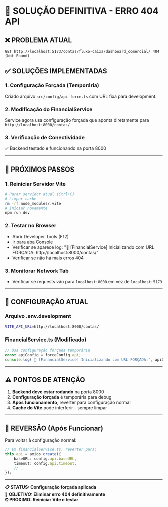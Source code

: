 # 🔧 SOLUÇÃO DEFINITIVA - ERRO 404 API

## ❌ **PROBLEMA ATUAL**
```
GET http://localhost:5173/contas/fluxo-caixa/dashboard_comercial/ 404 (Not Found)
```

## ✅ **SOLUÇÕES IMPLEMENTADAS**

### **1. Configuração Forçada (Temporária)**
Criado arquivo `src/config/api-force.ts` com URL fixa para development.

### **2. Modificação do FinancialService**
Service agora usa configuração forçada que aponta diretamente para `http://localhost:8000/contas/`

### **3. Verificação de Conectividade**
✅ Backend testado e funcionando na porta 8000

---

## 🚀 **PRÓXIMOS PASSOS**

### **1. Reiniciar Servidor Vite**
```bash
# Parar servidor atual (Ctrl+C)
# Limpar cache
rm -rf node_modules/.vite
# Iniciar novamente
npm run dev
```

### **2. Testar no Browser**
- Abrir Developer Tools (F12)
- Ir para aba Console
- Verificar se aparece log: "🔧 [FinancialService] Inicializando com URL FORÇADA: http://localhost:8000/contas/"
- Verificar se não há mais erros 404

### **3. Monitorar Network Tab**
- Verificar se requests vão para `localhost:8000` em vez de `localhost:5173`

---

## 🔧 **CONFIGURAÇÃO ATUAL**

### **Arquivo .env.development**
```bash
VITE_API_URL=http://localhost:8000/contas/
```

### **FinancialService.ts (Modificado)**
```typescript
// Usa configuração forçada temporária
const apiConfig = forceConfig.api;
console.log('🔧 [FinancialService] Inicializando com URL FORÇADA:', apiConfig.baseURL);
```

---

## ⚠️ **PONTOS DE ATENÇÃO**

1. **Backend deve estar rodando** na porta 8000
2. **Configuração forçada** é temporária para debug
3. **Após funcionamento**, reverter para configuração normal
4. **Cache do Vite** pode interferir - sempre limpar

---

## 🔄 **REVERSÃO (Após Funcionar)**

Para voltar à configuração normal:

```typescript
// Em financialService.ts, reverter para:
this.api = axios.create({
    baseURL: config.api.baseURL,
    timeout: config.api.timeout,
    // ...
});
```

---

**📋 STATUS: Configuração forçada aplicada**  
**🎯 OBJETIVO: Eliminar erro 404 definitivamente**  
**⏰ PRÓXIMO: Reiniciar Vite e testar**
